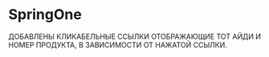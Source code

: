 # SpringOne
ДОБАВЛЕНЫ КЛИКАБЕЛЬНЫЕ ССЫЛКИ ОТОБРАЖАЮЩИЕ ТОТ АЙДИ И НОМЕР ПРОДУКТА, В ЗАВИСИМОСТИ ОТ НАЖАТОЙ ССЫЛКИ.
